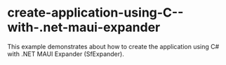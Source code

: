 # create-application-using-C--with-.net-maui-expander
This example demonstrates about how to create the application using C# with .NET MAUI Expander (SfExpander).

